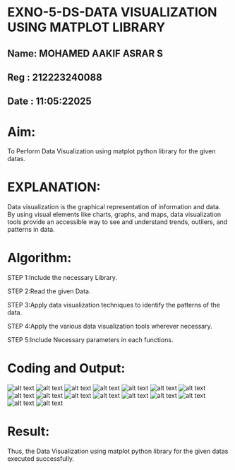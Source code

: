 # EXNO-5-DS-DATA VISUALIZATION USING MATPLOT LIBRARY

## Name: MOHAMED AAKIF ASRAR S
## Reg : 212223240088
## Date : 11:05:22025

# Aim:

  To Perform Data Visualization using matplot python library for the given datas.

# EXPLANATION:

Data visualization is the graphical representation of information and data. By using visual elements like charts, graphs, and maps, data visualization tools provide an accessible way to see and understand trends, outliers, and patterns in data.

# Algorithm:

STEP 1:Include the necessary Library.

STEP 2:Read the given Data.

STEP 3:Apply data visualization techniques to identify the patterns of the data.

STEP 4:Apply the various data visualization tools wherever necessary.

STEP 5:Include Necessary parameters in each functions.

# Coding and Output:
 ![alt text](DS-EXP-5.1.png)
![alt text](DS-EXP-5.2.png)
![alt text](DS-EXP-5.3.png)
![alt text](DS-EXP-5.4.png)
![alt text](DS-EXP-5.5.png)
![alt text](DS-EXP-5.6.png)
![alt text](DS-EXP-5.7.png)
![alt text](DS-EXP-5.8.png)
![alt text](DS-EXP-5.9.png)
![alt text](DS-EXP-5.10.png)
![alt text](DS-EXP-5.11.png)
![alt text](DS-EXP-5.12.png)
![alt text](DS-EXP-5.13.png)
![alt text](DS-EXP-5.14.png)
![alt text](DS-EXP-5.15.png)
![alt text](DS-EXP-5.16.png)

# Result:

Thus, the Data Visualization using matplot python library for the given datas executed successfully.

